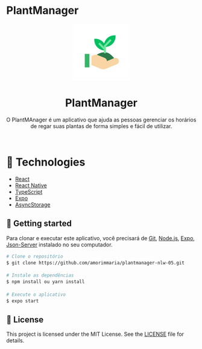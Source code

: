 # PlantManager

<div align="center">
  <img src="assets/icon.png" width="150" />
  <h1>PlantManager</h1>
  <p> O PlantMAnager é um aplicativo que ajuda as pessoas gerenciar os horários de regar suas plantas de forma simples e fácil de utilizar. </p>
</div>
<br>

# 🧪 Technologies
- [React](https://reactjs.org/)
- [React Native](https://reactnative.dev/)
- [TypeScript](https://www.typescriptlang.org/)
- [Expo](https://expo.io/)
- [AsyncStorage](https://react-native-async-storage.github.io/async-storage/)

## 🚀 Getting started

Para clonar e executar este aplicativo, você precisará de [Git](https://git-scm.com), [Node.js](https://nodejs.org/en/), [Expo](https://expo.io/), [Json-Server](https://github.com/typicode/json-server) instalado no seu computador.

```bash
# Clone o repositório
$ git clone https://github.com/amorimmaria/plantmanager-nlw-05.git

# Instale as dependências
$ npm install ou yarn install

# Execute o aplicativo
$ expo start
```
## 📝 License

This project is licensed under the MIT License. See the [LICENSE](LICENSE.md) file for details.
